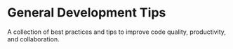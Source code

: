 # General Development Tips

A collection of best practices and tips to improve code quality, productivity, and collaboration.
